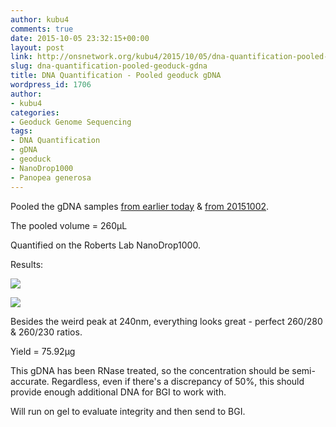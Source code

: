 ```yaml
---
author: kubu4
comments: true
date: 2015-10-05 23:32:15+00:00
layout: post
link: http://onsnetwork.org/kubu4/2015/10/05/dna-quantification-pooled-geoduck-gdna/
slug: dna-quantification-pooled-geoduck-gdna
title: DNA Quantification - Pooled geoduck gDNA
wordpress_id: 1706
author:
- kubu4
categories:
- Geoduck Genome Sequencing
tags:
- DNA Quantification
- gDNA
- geoduck
- NanoDrop1000
- Panopea generosa
---
```


Pooled the gDNA samples [from earlier today](http://onsnetwork.org/kubu4/2015/10/05/gdna-isolation-geoduck-adductor-muscle/) & [from 20151002](http://onsnetwork.org/kubu4/2015/10/02/dna-isolation-geoduck-olympia-oyster/).

The pooled volume = 260μL

Quantified on the Roberts Lab NanoDrop1000.

Results:

[![](http://eagle.fish.washington.edu/Arabidopsis/20151005_gDNA_geoduck_pool_ODs.JPG)](http://eagle.fish.washington.edu/Arabidopsis/20151005_gDNA_geoduck_pool_ODs.JPG)

[![](http://eagle.fish.washington.edu/Arabidopsis/20151005_gDNA_geoduck_pool_plots.JPG)](http://eagle.fish.washington.edu/Arabidopsis/20151005_gDNA_geoduck_pool_plots.JPG)



Besides the weird peak at 240nm, everything looks great - perfect 260/280 & 260/230 ratios.

Yield = 75.92μg

This gDNA has been RNase treated, so the concentration should be semi-accurate. Regardless, even if there's a discrepancy of 50%, this should provide enough additional DNA for BGI to work with.

Will run on gel to evaluate integrity and then send to BGI.
